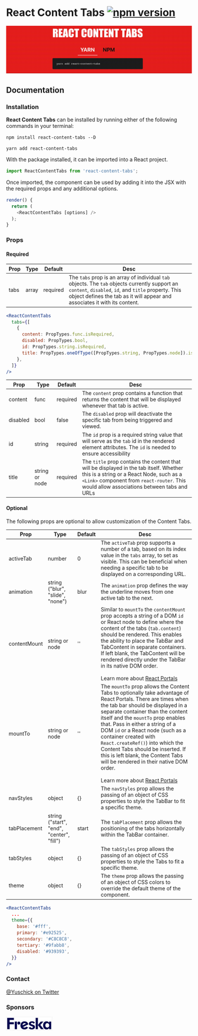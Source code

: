 # React Content Tabs [![npm version](https://badge.fury.io/js/react-content-tabs.svg)](https://badge.fury.io/js/react-content-tabs)

![React Content Tabs](https://github.com/yuschick/react-content-tabs/blob/master/public/react-content-tabs.gif?raw=truee)

## Documentation

### Installation

**React Content Tabs** can be installed by running either of the following commands in your terminal:

```
npm install react-content-tabs --D
```

```
yarn add react-content-tabs
```

With the package installed, it can be imported into a React project.

```js
import ReactContentTabs from 'react-content-tabs';
```

Once imported, the component can be used by adding it into the JSX with the required props and any additional options.

```js
render() {
  return (
    <ReactContentTabs [options] />
  );
}
```

### Props

#### Required

| Prop | Type  | Default  | Desc                                                                                                                                                                                                                                 |
| ---- | ----- | -------- | ------------------------------------------------------------------------------------------------------------------------------------------------------------------------------------------------------------------------------------ |
| tabs | array | required | The `tabs` prop is an array of individual `tab` objects. The `tab` objects currently support an `content`, `disabled`, `id`, and `title` property. This object defines the tab as it will appear and associates it with its content. |

```jsx
<ReactContentTabs
  tabs={[
    {
      content: PropTypes.func.isRequired,
      disabled: PropTypes.bool,
      id: PropTypes.string.isRequired,
      title: PropTypes.oneOfType([PropTypes.string, PropTypes.node]).isRequired,
    },
  ]}
/>
```

| Prop     | Type           | Default  | Desc                                                                                                                                                                                                                            |
| -------- | -------------- | -------- | ------------------------------------------------------------------------------------------------------------------------------------------------------------------------------------------------------------------------------- |
| content  | func           | required | The `content` prop contains a function that returns the content that will be displayed whenever that tab is active.                                                                                                             |
| disabled | bool           | false    | The `disabled` prop will deactivate the specific tab from being triggered and viewed.                                                                                                                                           |
| id       | string         | required | The `id` prop is a required string value that will serve as the `tab` id in the rendered element attributes. The `id` is needed to ensure accessibility                                                                         |
| title    | string or node | required | The `title` prop contains the content that will be displayed in the tab itself. Whether this is a string or a React Node, such as a `<Link>` component from `react-router`. This would allow associations between tabs and URLs |

#### Optional

The following props are optional to allow customization of the Content Tabs.

| Prop         | Type                                      | Default | Desc                                                                                                                                                                                                                                                                                                                                                                                                                                                                                                                                                                |
| ------------ | ----------------------------------------- | ------- | ------------------------------------------------------------------------------------------------------------------------------------------------------------------------------------------------------------------------------------------------------------------------------------------------------------------------------------------------------------------------------------------------------------------------------------------------------------------------------------------------------------------------------------------------------------------- |
| activeTab    | number                                    | 0       | The `activeTab` prop supports a number of a tab, based on its index value in the `tabs` array, to set as visible. This can be beneficial when needing a specific tab to be displayed on a corresponding URL.                                                                                                                                                                                                                                                                                                                                                        |
| animation    | string ("blur", "slide", "none")          | blur    | The `animation` prop defines the way the underline moves from one active tab to the next.                                                                                                                                                                                                                                                                                                                                                                                                                                                                           |
| contentMount | string or node                            | ''      | Similar to `mountTo` the `contentMount` prop accepts a string of a DOM `id` or React node to define where the content of the tabs (`tab.content`) should be rendered. This enables the ability to place the TabBar and TabContent in separate containers. If left blank, the TabContent will be rendered directly under the TabBar in its native DOM order.<br><br>Learn more about [React Portals](https://reactjs.org/docs/portals.html)                                                                                                                          |
| mountTo      | string or node                            | ''      | The `mountTo` prop allows the Content Tabs to optionally take advantage of React Portals. There are times when the tab bar should be displayed in a separate container than the content itself and the `mountTo` prop enables that. Pass in either a string of a DOM `id` or a React node (such as a container created with `React.createRef()`) into which the Content Tabs should be inserted. If this is left blank, the Content Tabs will be rendered in their native DOM order.<br><br>Learn more about [React Portals](https://reactjs.org/docs/portals.html) |
| navStyles    | object                                    | {}      | The `navStyles` prop allows the passing of an object of CSS properties to style the TabBar to fit a specific theme.                                                                                                                                                                                                                                                                                                                                                                                                                                                 |
| tabPlacement | string ("start", "end", "center", "fill") | start   | The `tabPlacement` prop allows the positioning of the tabs horizontally within the TabBar container.                                                                                                                                                                                                                                                                                                                                                                                                                                                                |
| tabStyles    | object                                    | {}      | The `tabStyles` prop allows the passing of an object of CSS properties to style the Tabs to fit a specific theme.                                                                                                                                                                                                                                                                                                                                                                                                                                                   |
| theme        | object                                    | {}      | The `theme` prop allows the passing of an object of CSS colors to override the default theme of the component.                                                                                                                                                                                                                                                                                                                                                                                                                                                      |

```jsx
<ReactContentTabs
  ...
  theme={{
    base: '#fff',
    primary: '#e92525',
    secondary: '#C8C8C8',
    tertiary: '#9fabb8',
    disabled: '#939393',
  }}
/>
```

### Contact

[@Yuschick on Twitter](https://www.twitter.com/yuschick)

### Sponsors

[![Freska](https://github.com/yuschick/react-content-tabs/blob/master/public/freska-logo.jpg?raw=true)](https://www.freska.fi/)
